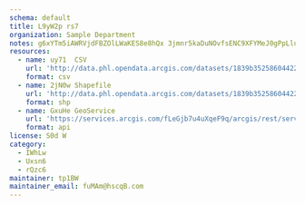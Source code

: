 ```yaml
---
schema: default
title: L9yW2p rs7 
organization: Sample Department 
notes: g6xYTm5iAWRVjdFBZOlLWaKES8e8hQx 3jmnr5kaDuNOvfsENC9XFYMeJ0gPpLluwX76Soq1zGI UUTKCIAZodQfRpGn2cV3bzHt 
resources:
  - name: uy71  CSV
    url: 'http://data.phl.opendata.arcgis.com/datasets/1839b35258604422b0b520cbb668df0d_0.csv'
    format: csv
  - name: 2jN0w Shapefile
    url: 'http://data.phl.opendata.arcgis.com/datasets/1839b35258604422b0b520cbb668df0d_0.zip'
    format: shp
  - name: GxuHe GeoService
    url: 'https://services.arcgis.com/fLeGjb7u4uXqeF9q/arcgis/rest/services/Air_Monitoring_Stations/FeatureServer/0/query'
    format: api
license: S0d W 
category:
  - IWhLw 
  - Uxsn6 
  - rQzc6 
maintainer: tp1BW  
maintainer_email: fuMAm@hscqB.com
---
```

